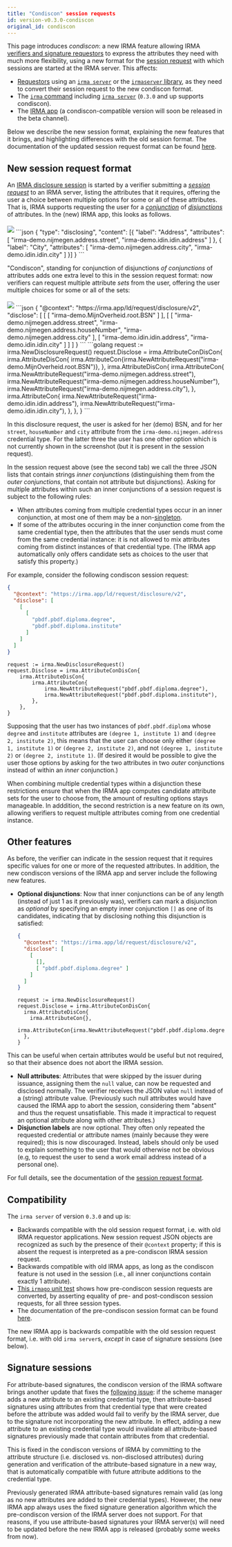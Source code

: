 ```yaml
---
title: "Condiscon" session requests
id: version-v0.3.0-condiscon
original_id: condiscon
---
```


<style>
img.ss {
  padding: 0.3em 0;
  max-width: 15em;
  margin-left: unset;
  margin-right: unset;
}
</style>

This page introduces *condiscon*: a new IRMA feature allowing IRMA [verifiers and signature requestors](overview.md#participants) to express the attributes they need with much more flexibility, using a new format for the [session request](session-requests.md) with which sessions are started at the IRMA server. This affects:
- [Requestors](overview.md#participants) using an [`irma server`](irma-server.md) or the [`irmaserver` library](irma-server-lib.md), as they need to convert their session request to the new condiscon format.
- The [`irma` command](irma-cli.md) including [`irma server`](irma-server.md) (`0.3.0` and up supports condiscon).
- The [IRMA app](https://github.com/privacybydesign/irma_mobile) (a condiscon-compatible version will soon be released in the beta channel).

Below we describe the new session format, explaining the new features that it brings, and highlighting differences with the old session format. The documentation of the updated session request format can be found [here](session-requests.md).

## New session request format

An [IRMA disclosure session](what-is-irma.md#session-types) is started by a verifier submitting a [*session request*](session-requests.md) to an IRMA server, listing the attributes that it requires, offering the user a choice between multiple options for some or all of these attributes. That is, IRMA supports requesting the user for a [*conjunction*](https://en.wikipedia.org/wiki/Logical_conjunction) of [*disjunctions*](https://en.wikipedia.org/wiki/Logical_disjunction) of attributes. In the (new) IRMA app, this looks as follows.

<!--DOCUSAURUS_CODE_TABS-->
<!--IRMA app-->
<img src="/docs/assets/pre-condiscon.png" class="ss"/>
<!--Session request (old format, JSON)-->
```json
{
  "type": "disclosing",
  "content": [{
    "label": "Address",
    "attributes": [
      "irma-demo.nijmegen.address.street",
      "irma-demo.idin.idin.address"
    ]
  },
  {
    "label": "City",
    "attributes": [
      "irma-demo.nijmegen.address.city",
      "irma-demo.idin.idin.city"
    ]
  }]
}
```
<!--END_DOCUSAURUS_CODE_TABS-->

"Condiscon", standing for conjunction of disjunctions *of conjunctions* of attributes adds one extra level to this in the session request format: now verifiers can request multiple attribute *sets* from the user, offering the user multiple choices for some or all of the sets:

<!--DOCUSAURUS_CODE_TABS-->
<!--IRMA app-->
<img src="/docs/assets/condiscon.png" class="ss"/>
<!--Session request (condiscon, JSON)-->
```json
{
  "@context": "https://irma.app/ld/request/disclosure/v2",
  "disclose": [
    [
      [ "irma-demo.MijnOverheid.root.BSN" ]
    ],
    [
      [
        "irma-demo.nijmegen.address.street",
        "irma-demo.nijmegen.address.houseNumber",
        "irma-demo.nijmegen.address.city"
      ],
      [
        "irma-demo.idin.idin.address",
        "irma-demo.idin.idin.city"
      ]
    ]
  ]
}
```
<!--Session request (condiscon, Go)-->
```golang
request := irma.NewDisclosureRequest()
request.Disclose = irma.AttributeConDisCon{
	irma.AttributeDisCon{
		irma.AttributeCon{irma.NewAttributeRequest("irma-demo.MijnOverheid.root.BSN")},
	},
	irma.AttributeDisCon{
		irma.AttributeCon{
			irma.NewAttributeRequest("irma-demo.nijmegen.address.street"),
			irma.NewAttributeRequest("irma-demo.nijmegen.address.houseNumber"),
			irma.NewAttributeRequest("irma-demo.nijmegen.address.city"),
		},
		irma.AttributeCon{
			irma.NewAttributeRequest("irma-demo.idin.idin.address"),
			irma.NewAttributeRequest("irma-demo.idin.idin.city"),
		},
	},
}
```
<!--END_DOCUSAURUS_CODE_TABS-->

In this disclosure request, the user is asked for her (demo) BSN, and for her `street`, `houseNumber` and `city` attribute from the `irma-demo.nijmegen.address` credential type. For the latter three the user has one other option which is not currently shown in the screenshot (but it is present in the session request).

In the session request above (see the second tab) we call the three JSON lists that contain strings *inner conjunctions* (distinguishing them from the *outer conjunctions*, that contain not attribute but disjunctions). Asking for multiple attributes within such an inner conjunctions of a session request is subject to the following rules:

- When attributes coming from multiple credential types occur in an inner conjunction, at most one of them may be a non-[singleton](overview.md#singletons).
- If some of the attributes occuring in the inner conjunction come from the same credential type, then the attributes that the user sends must come from the same credential instance: it is not allowed to mix attributes coming from distinct instances of that credential type. (The IRMA app automatically only offers candidate sets as choices to the user that satisfy this property.)

For example, consider the following condiscon session request:
<!--DOCUSAURUS_CODE_TABS-->
<!--Session request (JSON)-->
```json
{
  "@context": "https://irma.app/ld/request/disclosure/v2",
  "disclose": [
    [
      [
        "pbdf.pbdf.diploma.degree",
        "pbdf.pbdf.diploma.institute"
      ]
    ]
  ]
}
```
<!--Session request (Go)-->
```golang
request := irma.NewDisclosureRequest()
request.Disclose = irma.AttributeConDisCon{
	irma.AttributeDisCon{
		irma.AttributeCon{
			irma.NewAttributeRequest("pbdf.pbdf.diploma.degree"),
			irma.NewAttributeRequest("pbdf.pbdf.diploma.institute"),
		},
	},
}
```
<!--END_DOCUSAURUS_CODE_TABS-->

Supposing that the user has two instances of `pbdf.pbdf.diploma` whose `degree` and `institute` attributes are `(degree 1, institute 1)` and `(degree 2, institute 2)`, this means that the user can choose only either `(degree 1, institute 1)` or `(degree 2, institute 2)`, and not `(degree 1, institute 2)` or `(degree 2, institute 1)`. (If desired it would be possible to give the user those options by asking for the two attributes in two *outer* conjunctions instead of within an *inner* conjunction.)

When combining multiple credential types within a disjunction these restrictions ensure that when the IRMA app computes candidate attribute sets for the user to choose from, the amount of resulting options stays manageable. In adddition, the second restriction is a new feature on its own, allowing verifiers to request multiple attributes coming from one credential instance.

## Other features

As before, the verifier can indicate in the session request that it requires specific values for one or more of the requested attributes. In addition, the new condiscon versions of the IRMA app and server include the following new features.

- **Optional disjunctions**: Now that inner conjunctions can be of any length (instead of just 1 as it previously was), verifiers can mark a disjunction as *optional* by specifying an empty inner conjunction `[]` as one of its candidates, indicating that by disclosing nothing this disjunction is satisfied:
  <!--DOCUSAURUS_CODE_TABS-->
  <!--Session request (JSON)-->
  ```json
  {
    "@context": "https://irma.app/ld/request/disclosure/v2",
    "disclose": [
      [
        [],
        [ "pbdf.pbdf.diploma.degree" ]
      ]
    ]
  }
  ```
  <!--Session request (Go)-->
  ```golang
  request := irma.NewDisclosureRequest()
  request.Disclose = irma.AttributeConDisCon{
    irma.AttributeDisCon{
      irma.AttributeCon{},
      irma.AttributeCon{irma.NewAttributeRequest("pbdf.pbdf.diploma.degree")},
    },
  }
  ```
<!--END_DOCUSAURUS_CODE_TABS-->
  This can be useful when certain attributes would be useful but not required, so that their absence does not abort the IRMA session.

- **Null attributes**: Attributes that were skipped by the issuer during issuance, assigning them the `null` value, can now be requested and disclosed normally. The verifier receives the JSON value `null` instead of a (string) attribute value. (Previously such null attributes would have caused the IRMA app to abort the session, considering them "absent" and thus the request unsatisfiable. This made it impractical to request an optional attribute along with other attributes.)
- **Disjunction labels** are now optional. They often only repeated the requested credential or attribute names (mainly because they were required); this is now discouraged. Instead, labels should only be used to explain something to the user that would otherwise not be obvious (e.g, to request the user to send a work email address instead of a personal one).

For full details, see the documentation of the [session request format](session-requests.md).

## Compatibility

The `irma server` of version `0.3.0` and up is:
- Backwards compatible with the old session request format, i.e. with old IRMA requestor applications. New session request JSON objects are recognized as such by the presence of their `@context` property; if this is absent the request is interpreted as a pre-condiscon IRMA session request.
- Backwards compatible with old IRMA apps, as long as the condiscon feature is not used in the session (i.e., all inner conjunctions contain exactly 1 attribute).
- [This `irmago` unit test](https://github.com/privacybydesign/irmago/blob/condiscon/irmago_test.go#L259) shows how pre-condiscon session requests are converted, by asserting equality of pre- and post-condiscon session requests, for all three session types.
- The documentation of the pre-condiscon session format can be found [here](/docs/0.2.0/session-requests).

The new IRMA app is backwards compatible with the old session request format, i.e. with old `irma server`s, *except* in case of signature sessions (see below).

## Signature sessions

For attribute-based signatures, the condiscon version of the IRMA software brings another update that fixes the [following issue](https://github.com/privacybydesign/irmago/issues/35): if the scheme manager adds a new attribute to an existing credential type, then attribute-based signatures using attributes from that credential type that were created before the attribute was added would fail to verify by the IRMA server, due to the signature not incorporating the new attribute. In effect, adding a new attribute to an existing credential type would invalidate all attribute-based signatures previously made that contain attributes from that credential.

This is fixed in the condiscon versions of IRMA by committing to the attribute structure (i.e. disclosed vs. non-disclosed attributes) during generation and verification of the attribute-based signature in a new way, that is automatically compatible with future attribute additions to the credential type.

Previously generated IRMA attribute-based signatures remain valid (as long as no new attributes are added to their credential types). However, the new IRMA app always uses the fixed signature generation algorithm which the pre-condiscon version of the IRMA server does not support. For that reasons, if you use attribute-based signatures your IRMA server(s) will need to be updated before the new IRMA app is released (probably some weeks from now).

